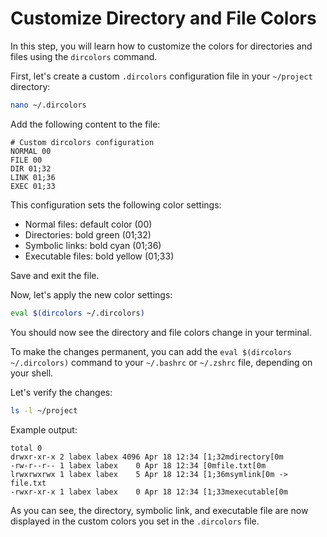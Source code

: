 # Customize Directory and File Colors

In this step, you will learn how to customize the colors for directories and files using the `dircolors` command.

First, let's create a custom `.dircolors` configuration file in your `~/project` directory:

```bash
nano ~/.dircolors
```

Add the following content to the file:

```
# Custom dircolors configuration
NORMAL 00
FILE 00
DIR 01;32
LINK 01;36
EXEC 01;33
```

This configuration sets the following color settings:

- Normal files: default color (00)
- Directories: bold green (01;32)
- Symbolic links: bold cyan (01;36)
- Executable files: bold yellow (01;33)

Save and exit the file.

Now, let's apply the new color settings:

```bash
eval $(dircolors ~/.dircolors)
```

You should now see the directory and file colors change in your terminal.

To make the changes permanent, you can add the `eval $(dircolors ~/.dircolors)` command to your `~/.bashrc` or `~/.zshrc` file, depending on your shell.

Let's verify the changes:

```bash
ls -l ~/project
```

Example output:

```
total 0
drwxr-xr-x 2 labex labex 4096 Apr 18 12:34 [1;32mdirectory[0m
-rw-r--r-- 1 labex labex    0 Apr 18 12:34 [0mfile.txt[0m
lrwxrwxrwx 1 labex labex    5 Apr 18 12:34 [1;36msymlink[0m -> file.txt
-rwxr-xr-x 1 labex labex    0 Apr 18 12:34 [1;33mexecutable[0m
```

As you can see, the directory, symbolic link, and executable file are now displayed in the custom colors you set in the `.dircolors` file.
